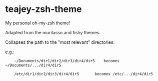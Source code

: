 # teajey-zsh-theme
My personal oh-my-zsh theme!

Adapted from the murilasso and fishy themes.

Collapses the path to the "most relevant" directories:

e.g.:

		~/Documents/dir1/dir2/dir3/dir4/dir5	becomes	~/Documents/.../dir4/dir5

		/etc/dir1/dir2/dir3/dir4/dir5		becomes	/etc/.../dir4/dir5
